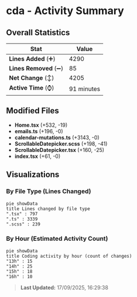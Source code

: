 # cda - Activity Summary 

## Overall Statistics

| Stat                   | Value                                                             |
| ---------------------- | ----------------------------------------------------------------- |
| **Lines Added** (➕)   | 4290                                          |
| **Lines Removed** (➖) | 85                                        |
| **Net Change** (↕)    | 4205                |
| **Active Time** (⌚)   | 91 minutes |


## Modified Files
- **Home.tsx** (+532, -19)
- **emails.ts** (+196, -0)
- **calendar-mutations.ts** (+3143, -0)
- **ScrollableDatepicker.scss** (+198, -41)
- **ScrollableDatepicker.tsx** (+160, -25)
- **index.tsx** (+61, -0)

## Visualizations

### By File Type (Lines Changed)

```mermaid
pie showData
title Lines changed by file type
".tsx" : 797
".ts" : 3339
".scss" : 239
```

### By Hour (Estimated Activity Count)

```mermaid
pie showData
title Coding activity by hour (count of changes)
"13h" : 15
"14h" : 25
"15h" : 18
"16h" : 10
```


> **Last Updated:** 17/09/2025, 16:29:38